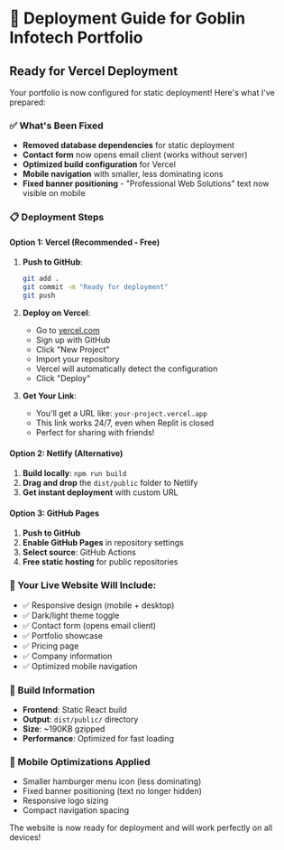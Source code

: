 # 🚀 Deployment Guide for Goblin Infotech Portfolio

## Ready for Vercel Deployment

Your portfolio is now configured for static deployment! Here's what I've prepared:

### ✅ What's Been Fixed
- **Removed database dependencies** for static deployment
- **Contact form** now opens email client (works without server)
- **Optimized build configuration** for Vercel
- **Mobile navigation** with smaller, less dominating icons
- **Fixed banner positioning** - "Professional Web Solutions" text now visible on mobile

### 📋 Deployment Steps

#### Option 1: Vercel (Recommended - Free)
1. **Push to GitHub**:
   ```bash
   git add .
   git commit -m "Ready for deployment"
   git push
   ```

2. **Deploy on Vercel**:
   - Go to [vercel.com](https://vercel.com)
   - Sign up with GitHub
   - Click "New Project"
   - Import your repository
   - Vercel will automatically detect the configuration
   - Click "Deploy"

3. **Get Your Link**:
   - You'll get a URL like: `your-project.vercel.app`
   - This link works 24/7, even when Replit is closed
   - Perfect for sharing with friends!

#### Option 2: Netlify (Alternative)
1. **Build locally**: `npm run build`
2. **Drag and drop** the `dist/public` folder to Netlify
3. **Get instant deployment** with custom URL

#### Option 3: GitHub Pages
1. **Push to GitHub**
2. **Enable GitHub Pages** in repository settings
3. **Select source**: GitHub Actions
4. **Free static hosting** for public repositories

### 🎯 Your Live Website Will Include:
- ✅ Responsive design (mobile + desktop)
- ✅ Dark/light theme toggle
- ✅ Contact form (opens email client)
- ✅ Portfolio showcase
- ✅ Pricing page
- ✅ Company information
- ✅ Optimized mobile navigation

### 🔧 Build Information
- **Frontend**: Static React build
- **Output**: `dist/public/` directory
- **Size**: ~190KB gzipped
- **Performance**: Optimized for fast loading

### 📱 Mobile Optimizations Applied
- Smaller hamburger menu icon (less dominating)
- Fixed banner positioning (text no longer hidden)
- Responsive logo sizing
- Compact navigation spacing

The website is now ready for deployment and will work perfectly on all devices!